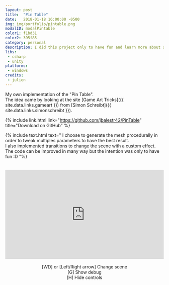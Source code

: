 ```yaml
---
layout: post
title:  "Pin Table"
date:   2018-01-18 16:00:00 -0500
img: img/portfolio/pintable.png
modalID: modalPintable
color1: f1bd31 
color2: 395f85 
category: personal
description: I did this project only to have fun and learn more about shaders :D 
libs:
 - csharp
 - unity
platforms:
 - windows
credits:
 - julien
---
```

My own implementation of the "Pin Table".<br/>
The idea came by looking at the site [Game Art Tricks]({{ site.data.links.gameart }}) from [Simon Schreibt]({{ site.data.links.simonschreibt }}).

{% include link.html link="https://github.com/jbalestr42/PinTable" title="Download on GitHub" %}

{% include text.html text="
I choose to generate the mesh procedurally in order to tweak multiples parameters to have the best result.<br/>
I also implemented transitions to change the scene with a custom effect.<br/>
The code can be improved in many way but the intention was only to have fun :D
"%}

<div style="padding-top: 20px;" class="row">
 <div class="col-0 col-lg-1"></div>
  <div class="col-12 col-lg-10 d-flex justify-content-center" style="position:relative;padding-top:56.25%;">
    <iframe src="https://i.simmer.io/@BanyFitch/pintable" frameborder="0" allowfullscreen
    style="position:absolute;top:0;left:0;width:100%;height:100%;"></iframe>
  </div>
 <div class="col-0 col-lg-1"></div>
</div>
<div class="row">
 <div class="col-0 col-lg-1"></div>
 <div class="col-12 col-lg-10 d-flex justify-content-center" align="center">

<br/>
[WD] or [Left/Right arrow] Change scene<br/>
[G] Show debug<br/>
[H] Hide controls<br/>
<br/>
 </div>
 <div class="col-0 col-lg-1"></div>
</div>
